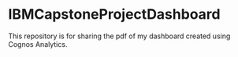 # IBMCapstoneProjectDashboard
This repository is for sharing the pdf of my dashboard created using Cognos Analytics.
